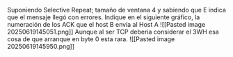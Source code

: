 Suponiendo Selective Repeat; tamaño de ventana 4 y sabiendo que E indica que el mensaje llegó con errores. Indique en el siguiente gráfico, la numeración de los ACK que el host B envía al Host A
![[Pasted image 20250619145051.png]]
Aunque al ser TCP deberia considerar el 3WH esa cosa de que arranque en byte 0 esta rara.
![[Pasted image 20250619145950.png]]
